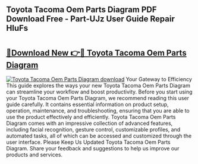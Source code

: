 ## Toyota Tacoma Oem Parts Diagram PDF Download Free - Part-UJz User Guide Repair HluFs

# <h2><a href="http://dfrmlkp.blite.top/?on=Toyota+Tacoma+Oem+Parts+Diagram">🔗Download New 👉🔴 Toyota Tacoma Oem Parts Diagram</a></h2>

[![Toyota Tacoma Oem Parts Diagram download](https://i.imgur.com/lujVjoI.png)](http://dfrmlkp.blite.top/?on=Toyota+Tacoma+Oem+Parts+Diagram)
Your Gateway to Efficiency This guide explores the ways your new Toyota Tacoma Oem Parts Diagram can streamline your workflow and boost productivity. Before you start using your Toyota Tacoma Oem Parts Diagram, we recommend reading this user guide carefully. It contains essential information on product setup, operation, maintenance, and troubleshooting, ensuring that you are able to use the product effectively and efficiently. Toyota Tacoma Oem Parts Diagram comes with an impressive collection of advanced features, including facial recognition, gesture control, customizable profiles, and automated tasks, all of which can be accessed and customized through the user interface. Please Keep Us Updated Toyota Tacoma Oem Parts Diagram. Share your feedback and suggestions to help us improve our products and services.
